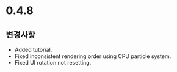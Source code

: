 # 0.4.8

## 변경사항

- Added tutorial.
- Fixed inconsistent rendering order using CPU particle system.
- Fixed UI rotation not resetting.
